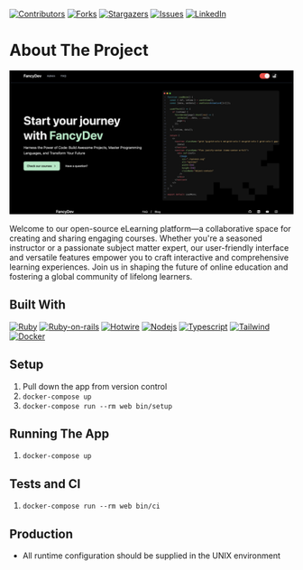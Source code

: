 [![Contributors][contributors-shield]][contributors-url]
[![Forks][forks-shield]][forks-url]
[![Stargazers][stars-shield]][stars-url]
[![Issues][issues-shield]][issues-url]
[![LinkedIn][linkedin-shield]][linkedin-url]
<!-- [![MIT License][license-shield]][license-url] -->

# About The Project

![preview.png](preview.png)

Welcome to our open-source eLearning platform—a collaborative space for creating and sharing engaging courses. Whether you're a seasoned instructor or a passionate subject matter expert, our user-friendly interface and versatile features empower you to craft interactive and comprehensive learning experiences. Join us in shaping the future of online education and fostering a global community of lifelong learners.

## Built With

[![Ruby][Ruby]][Ruby-url]
[![Ruby-on-rails][Ruby-on-rails]][Ruby-on-rails-url]
[![Hotwire][Hotwire]][Hotwire-url]
[![Nodejs][Nodejs]][Nodejs-url]
[![Typescript][Typescript]][Typescript-url]
[![Tailwind][Tailwind]][Tailwind-url]
[![Docker][Docker]][Docker-url]

## Setup

1. Pull down the app from version control
2. `docker-compose up`
3. `docker-compose run --rm web bin/setup`

## Running The App

1. `docker-compose up`

## Tests and CI

1. `docker-compose run --rm web bin/ci`

## Production

* All runtime configuration should be supplied
in the UNIX environment

<!-- MARKDOWN LINKS & IMAGES -->
[contributors-shield]: https://img.shields.io/github/contributors/PatRogala/elearning-platform.svg?style=for-the-badge
[contributors-url]: https://github.com/PatRogala/elearning-platform/graphs/contributors
[forks-shield]: https://img.shields.io/github/forks/PatRogala/elearning-platform.svg?style=for-the-badge
[forks-url]: https://github.com/PatRogala/elearning-platform/network/members
[stars-shield]: https://img.shields.io/github/stars/PatRogala/elearning-platform.svg?style=for-the-badge
[stars-url]: https://github.com/PatRogala/elearning-platform/stargazers
[issues-shield]: https://img.shields.io/github/issues/PatRogala/elearning-platform.svg?style=for-the-badge
[issues-url]: https://github.com/PatRogala/elearning-platform/issues
<!-- [license-shield]: https://img.shields.io/github/license/PatRogala/elearning-platform.svg?style=for-the-badge
[license-url]: https://github.com/PatRogala/elearning-platform/blob/master/LICENSE.txt -->
[linkedin-shield]: https://img.shields.io/badge/-LinkedIn-black.svg?style=for-the-badge&logo=linkedin&colorB=555
[linkedin-url]: https://linkedin.com/in/patrogala
[product-screenshot]: preview.png
[Ruby]: https://img.shields.io/badge/Ruby_3-D51F06?style=for-the-badge&logo=ruby&logoColor=white
[Ruby-url]: https://www.ruby-lang.org/en/
[Ruby-on-rails]: https://img.shields.io/badge/Rails_7-cc0000?style=for-the-badge&logo=RubyOnRails&logoColor=white
[Ruby-on-rails-url]: https://rubyonrails.org/
[Tailwind]: https://img.shields.io/badge/Tailwind-06b6d4?style=for-the-badge&logo=Tailwindcss&logoColor=white
[Tailwind-url]: https://tailwindcss.com/
[Typescript]: https://img.shields.io/badge/Typescript-007acc?style=for-the-badge&logo=Typescript&logoColor=white
[Typescript-url]: https://www.typescriptlang.org
[Nodejs]: https://img.shields.io/badge/Node.js_20-3c873a?style=for-the-badge&logo=Node.js&logoColor=white
[Nodejs-url]: https://nodejs.org/en
[Docker]: https://img.shields.io/badge/Docker-0db7ed?style=for-the-badge&logo=Docker&logoColor=white
[Docker-url]: https://www.docker.com
[Hotwire]: https://img.shields.io/badge/Turbo-5CD8E5?style=for-the-badge&logo=Turbo&logoColor=black
[Hotwire-url]: https://turbo.hotwire.dev/
